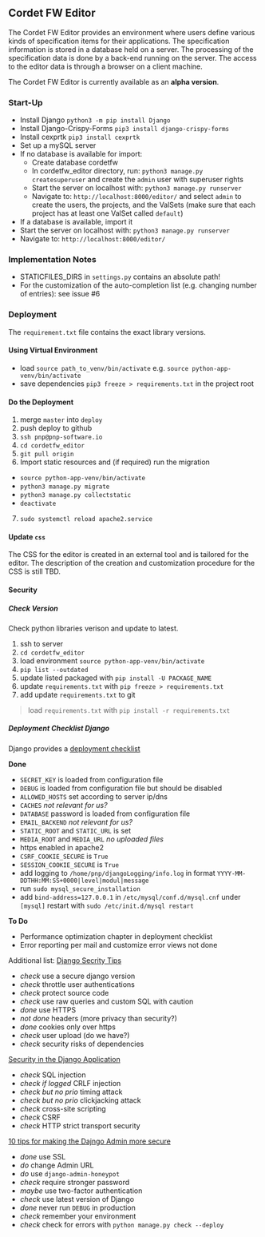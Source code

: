 ## Cordet FW Editor

 The Cordet FW Editor provides an environment where users define various kinds of specification items
 for their applications.
 The specification information is stored in a database held on a server.
 The processing of the specification data is done by a back-end running on the server.
 The access to the editor data is through a browser on a client machine.
 
 The Cordet FW Editor is currently available as an **alpha version**.

### Start-Up
- Install Django `python3 -m pip install Django`
- Install Django-Crispy-Forms `pip3 install django-crispy-forms`
- Install cexprtk `pip3 install cexprtk`
- Set up a mySQL server
- If no database is available for import:
  - Create database cordetfw
  - In cordetfw_editor directory, run: `python3 manage.py createsuperuser` and create the `admin` user with superuser rights
  - Start the server on localhost with: `python3 manage.py runserver`
  - Navigate to: `http://localhost:8000/editor/` and select `admin` to create the users, the projects, and the ValSets 
    (make sure that each project has at least one ValSet called `default`)
- If a database is available, import it 
- Start the server on localhost with: `python3 manage.py runserver`
- Navigate to: `http://localhost:8000/editor/`

### Implementation Notes
- STATICFILES_DIRS in `settings.py` contains an absolute path!
- For the customization of the auto-completion list (e.g. changing number of entries): see issue #6

### Deployment
The `requirement.txt` file contains the exact library versions.

#### Using Virtual Environment
- load `source path_to_venv/bin/activate` e.g. `source python-app-venv/bin/activate`
- save dependencies `pip3 freeze > requirements.txt` in the project root

#### Do the Deployment
1. merge `master` into `deploy`
2. push deploy to github
3. `ssh pnp@pnp-software.io`
4. `cd cordetfw_editor`
5. `git pull origin`
6. Import static resources and (if required) run the migration
  - `source python-app-venv/bin/activate`
  - `python3 manage.py migrate`
  - `python3 manage.py collectstatic`
  - `deactivate`
7. `sudo systemctl reload apache2.service`

#### Update `css`
The CSS for the editor is created in an external tool and is tailored for the editor. 
The description of the creation and customization procedure for the CSS is still TBD.

#### Security

##### Check Version
Check python libraries verison and update to latest.

1. ssh to server
2. `cd cordetfw_editor`
3. load environment `source python-app-venv/bin/activate`
4. `pip list --outdated`
5. update listed packaged with `pip install -U PACKAGE_NAME`
6. update `requirements.txt` with `pip freeze > requirements.txt`
7. add update `requirements.txt` to git

> load `requirements.txt` with `pip install -r requirements.txt`

##### Deployment Checklist Django
Django provides a [deployment checklist](https://docs.djangoproject.com/en/3.0/howto/deployment/checklist/)

**Done**
* `SECRET_KEY` is loaded from configuration file
* `DEBUG` is loaded from configuration file but should be disabled
* `ALLOWED_HOSTS` set according to server ip/dns
* `CACHES` *not relevant for us?*
* `DATABASE` password is loaded from configuration file
* `EMAIL_BACKEND` *not relevant for us?*
* `STATIC_ROOT` and `STATIC_URL` is set
* `MEDIA_ROOT` and `MEDIA_URL` *no uploaded files*
* https enabled in apache2
* `CSRF_COOKIE_SECURE` is `True`
* `SESSION_COOKIE_SECURE` is `True`
* add logging to `/home/pnp/djangoLogging/info.log` in format
  `YYYY-MM-DDTHH:MM:SS+0000|level|modul|message`
* run `sudo mysql_secure_installation`
* add `bind-address=127.0.0.1` in `/etc/mysql/conf.d/mysql.cnf` under `[mysql]`
  restart with `sudo /etc/init.d/mysql restart`

**To Do**
* Performance optimization chapter in deployment checklist
* Error reporting per mail and customize error views not done


Additional list: [Django Secrity Tips](https://snyk.io/blog/django-security-tips/)
* *check* use a secure django version
* *check* throttle user authentications
* *check* protect source code
* *check* use raw queries and custom SQL with caution
* *done* use HTTPS
* *not done* headers (more privacy than security?)
* *done* cookies only over https
* *check* user upload (do we have?)
* *check* security risks of dependencies


[Security in the Django Application](https://www.pyscoop.com/security-in-the-django-application/)
* *check* SQL injection
* *check if logged* CRLF injection
* *check but no prio* timing attack
* *check but no prio* clickjacking attack
* *check* cross-site scripting
* *check* CSRF
* *check* HTTP strict transport security


[10 tips for making the Dajngo Admin more secure](https://opensource.com/article/18/1/10-tips-making-django-admin-more-secure)
* *done* use SSL
* *do* change Admin URL
* *do* use `django-admin-honeypot`
* *check* require stronger password
* *maybe* use two-factor authentication
* *check* use latest version of Django
* *done* never run `DEBUG` in production
* *check* remember your environment
* *check* check for errors with `python manage.py check --deploy`
